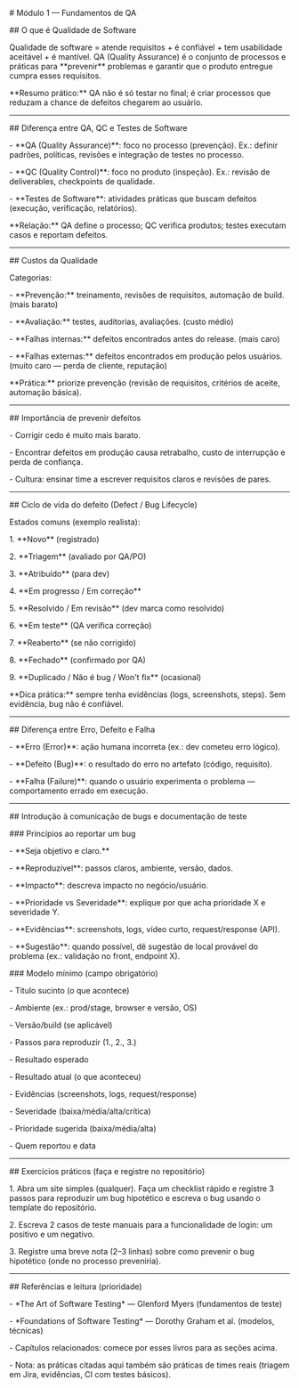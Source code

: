 \# Módulo 1 — Fundamentos de QA



\## O que é Qualidade de Software

Qualidade de software = atende requisitos + é confiável + tem usabilidade aceitável + é mantível. QA (Quality Assurance) é o conjunto de processos e práticas para \*\*prevenir\*\* problemas e garantir que o produto entregue cumpra esses requisitos.



\*\*Resumo prático:\*\* QA não é só testar no final; é criar processos que reduzam a chance de defeitos chegarem ao usuário.



---



\## Diferença entre QA, QC e Testes de Software

\- \*\*QA (Quality Assurance)\*\*: foco no processo (prevenção). Ex.: definir padrões, políticas, revisões e integração de testes no processo.

\- \*\*QC (Quality Control)\*\*: foco no produto (inspeção). Ex.: revisão de deliverables, checkpoints de qualidade.

\- \*\*Testes de Software\*\*: atividades práticas que buscam defeitos (execução, verificação, relatórios).



\*\*Relação:\*\* QA define o processo; QC verifica produtos; testes executam casos e reportam defeitos.



---



\## Custos da Qualidade

Categorias:

\- \*\*Prevenção:\*\* treinamento, revisões de requisitos, automação de build. (mais barato)

\- \*\*Avaliação:\*\* testes, auditorias, avaliações. (custo médio)

\- \*\*Falhas internas:\*\* defeitos encontrados antes do release. (mais caro)

\- \*\*Falhas externas:\*\* defeitos encontrados em produção pelos usuários. (muito caro — perda de cliente, reputação)



\*\*Prática:\*\* priorize prevenção (revisão de requisitos, critérios de aceite, automação básica).



---



\## Importância de prevenir defeitos

\- Corrigir cedo é muito mais barato.

\- Encontrar defeitos em produção causa retrabalho, custo de interrupção e perda de confiança.

\- Cultura: ensinar time a escrever requisitos claros e revisões de pares.



---



\## Ciclo de vida do defeito (Defect / Bug Lifecycle)

Estados comuns (exemplo realista):

1\. \*\*Novo\*\* (registrado)

2\. \*\*Triagem\*\* (avaliado por QA/PO)

3\. \*\*Atribuído\*\* (para dev)

4\. \*\*Em progresso / Em correção\*\*

5\. \*\*Resolvido / Em revisão\*\* (dev marca como resolvido)

6\. \*\*Em teste\*\* (QA verifica correção)

7\. \*\*Reaberto\*\* (se não corrigido)

8\. \*\*Fechado\*\* (confirmado por QA)

9\. \*\*Duplicado / Não é bug / Won't fix\*\* (ocasional)



\*\*Dica prática:\*\* sempre tenha evidências (logs, screenshots, steps). Sem evidência, bug não é confiável.



---



\## Diferença entre Erro, Defeito e Falha

\- \*\*Erro (Error)\*\*: ação humana incorreta (ex.: dev cometeu erro lógico).

\- \*\*Defeito (Bug)\*\*: o resultado do erro no artefato (código, requisito).

\- \*\*Falha (Failure)\*\*: quando o usuário experimenta o problema — comportamento errado em execução.



---



\## Introdução à comunicação de bugs e documentação de teste



\### Princípios ao reportar um bug

\- \*\*Seja objetivo e claro.\*\*

\- \*\*Reproduzível\*\*: passos claros, ambiente, versão, dados.

\- \*\*Impacto\*\*: descreva impacto no negócio/usuário.

\- \*\*Prioridade vs Severidade\*\*: explique por que acha prioridade X e severidade Y.

\- \*\*Evidências\*\*: screenshots, logs, vídeo curto, request/response (API).

\- \*\*Sugestão\*\*: quando possível, dê sugestão de local provável do problema (ex.: validação no front, endpoint X).



\### Modelo mínimo (campo obrigatório)

\- Título sucinto (o que acontece)  

\- Ambiente (ex.: prod/stage, browser e versão, OS)  

\- Versão/build (se aplicável)  

\- Passos para reproduzir (1., 2., 3.)  

\- Resultado esperado  

\- Resultado atual (o que aconteceu)  

\- Evidências (screenshots, logs, request/response)  

\- Severidade (baixa/média/alta/crítica)  

\- Prioridade sugerida (baixa/média/alta)  

\- Quem reportou e data



---



\## Exercícios práticos (faça e registre no repositório)

1\. Abra um site simples (qualquer). Faça um checklist rápido e registre 3 passos para reproduzir um bug hipotético e escreva o bug usando o template do repositório.

2\. Escreva 2 casos de teste manuais para a funcionalidade de login: um positivo e um negativo.

3\. Registre uma breve nota (2–3 linhas) sobre como prevenir o bug hipotético (onde no processo preveniria).



---



\## Referências e leitura (prioridade)

\- \*The Art of Software Testing\* — Glenford Myers (fundamentos de teste)

\- \*Foundations of Software Testing\* — Dorothy Graham et al. (modelos, técnicas)

\- Capítulos relacionados: comece por esses livros para as seções acima.  

\- Nota: as práticas citadas aqui também são práticas de times reais (triagem em Jira, evidências, CI com testes básicos).





